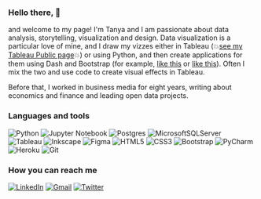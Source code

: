 ### Hello there, 👋

and welcome to my page! I'm Tanya and I am passionate about data analysis, storytelling, visualization and design. Data visualization is a particular love of mine, and I draw my vizzes either in Tableau (:boom:[see my Tableau Public page](https://public.tableau.com/app/profile/lomska):boom:) or using Python, and then create applications for them using Dash and Bootstrap (for example, [like this](https://alcotradenets2022-d1f5de444d2b.herokuapp.com/) or [like this](https://my30daychartchallenge2023.herokuapp.com/)). Often I mix the two and use code to create visual effects in Tableau.

Before that, I worked in business media for eight years, writing about economics and finance and leading open data projects.

### Languages and tools

![Python](https://img.shields.io/badge/python-000000?style=for-the-badge&logo=python&logoColor=white) 
![Jupyter Notebook](https://img.shields.io/badge/jupyter-%23c2a444.svg?style=for-the-badge&logo=jupyter&logoColor=white) 
![Postgres](https://img.shields.io/badge/postgres-%2300447c.svg?style=for-the-badge&logo=postgresql&logoColor=white) 
![MicrosoftSQLServer](https://img.shields.io/badge/Microsoft%20SQL%20Server-008499?style=for-the-badge&logo=microsoft%20sql%20server&logoColor=white)
![Tableau](https://img.shields.io/badge/Tableau-9a1018?style=for-the-badge&logo=Tableau&logoColor=white) 
![Inkscape](https://img.shields.io/badge/Inkscape-000000?style=for-the-badge&logo=inkscape&logoColor=white) 
![Figma](https://img.shields.io/badge/figma-%23c2a444.svg?style=for-the-badge&logo=figma&logoColor=white)
![HTML5](https://img.shields.io/badge/html5-%239a1018.svg?style=for-the-badge&logo=html5&logoColor=white)
![CSS3](https://img.shields.io/badge/css3-%2300447c.svg?style=for-the-badge&logo=css3&logoColor=white) 
![Bootstrap](https://img.shields.io/badge/bootstrap-%23008499.svg?style=for-the-badge&logo=bootstrap&logoColor=white) 
![PyCharm](https://img.shields.io/badge/pycharm-000000?style=for-the-badge&logo=pycharm&logoColor=black&color=black&logoColor=white)
![Heroku](https://img.shields.io/badge/heroku-%23c2a444.svg?style=for-the-badge&logo=heroku&logoColor=white)
![Git](https://img.shields.io/badge/git-%239a1018.svg?style=for-the-badge&logo=git&logoColor=white)

### How you can reach me

[![LinkedIn](https://img.shields.io/badge/linkedin-%230077B5.svg?style=for-the-badge&logo=linkedin&logoColor=white)](https://www.linkedin.com/in/tanya-lomskaya/)
[![Gmail](https://img.shields.io/badge/Gmail-BB001B?style=for-the-badge&logo=gmail&logoColor=white)](mailto:lomskaya@gmail.com)
[![Twitter](https://img.shields.io/badge/@ta______kaya-%23000000.svg?style=for-the-badge&logo=X&logoColor=white)](https://twitter.com/ta___kaya/)
